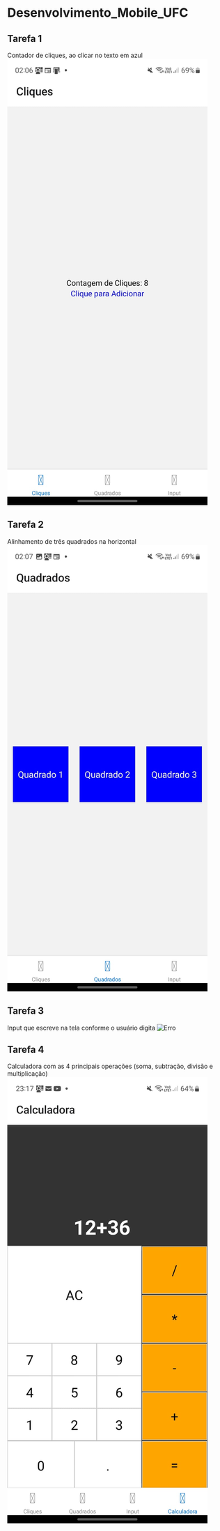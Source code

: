 # Desenvolvimento_Mobile_UFC

## Tarefa 1
Contador de cliques, ao clicar no texto em azul
![Erro](imagens/1.jpg)

## Tarefa 2
Alinhamento de três quadrados na horizontal
![Erro](imagens/2.jpg)

## Tarefa 3
Input que escreve na tela conforme o usuário digita
![Erro](imagens/3.jpg)

## Tarefa 4
Calculadora com as 4 principais operações (soma, subtração, divisão e multiplicação)
![Erro](imagens/4.jpg)
